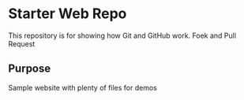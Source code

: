 # Starter Web Repo

This repository is for showing how Git and GitHub work. Foek and Pull Request

## Purpose

Sample website with plenty of files for demos